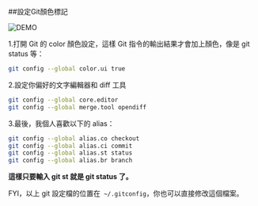 ##設定Git顏色標記

![DEMO](/webber0928/History/blob/master/images/git_color.png)

1.打開 Git 的 color 顏色設定，這樣 Git 指令的輸出結果才會加上顏色，像是 git status 等：

```bash
git config --global color.ui true
```

2.設定你偏好的文字編輯器和 diff 工具

```bash
git config --global core.editor
git config --global merge.tool opendiff
```

3.最後，我個人喜歡以下的 alias：
```bash
git config --global alias.co checkout
git config --global alias.ci commit
git config --global alias.st status
git config --global alias.br branch
```
**這樣只要輸入 git st 就是 git status 了。**

FYI，以上 git 設定檔的位置在` ~/.gitconfig`，你也可以直接修改這個檔案。

